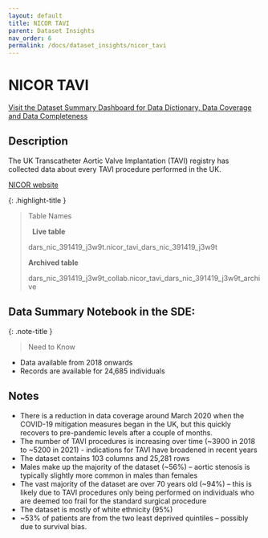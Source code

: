 ```yaml
---
layout: default
title: NICOR TAVI
parent: Dataset Insights
nav_order: 6
permalink: /docs/dataset_insights/nicor_tavi
---
```


# NICOR TAVI

<span class="fs-3">
  <a href="https://bhf-dsc-hds.shinyapps.io/cvd-covid-tre-dashboard/" class="btn" target="_blank">Visit the Dataset Summary Dashboard for Data Dictionary, Data Coverage and Data Completeness</a>
</span>

## Description

The UK Transcatheter Aortic Valve Implantation (TAVI) registry has collected data about every TAVI procedure performed in the UK.

<span class="fs-3">
  <a href="https://www.nicor.org.uk/national-cardiac-audit-programme/transcatheter-aortic-valve-implantation-tavi" class="btn" target="_blank">NICOR website</a>
</span>


{: .highlight-title }
> Table Names
>
> &nbsp;
> **Live table**
> >
> dars_nic_391419_j3w9t.nicor_tavi_dars_nic_391419_j3w9t
>
> **Archived table**
> >
> dars_nic_391419_j3w9t_collab.nicor_tavi_dars_nic_391419_j3w9t_archive

## Data Summary Notebook in the SDE:


{: .note-title }
> Need to Know
>
 - Data available from 2018 onwards
 - Records are available for 24,685 individuals 
>

## Notes
- There is a reduction in data coverage around March 2020 when the COVID-19 mitigation measures began in the UK, but this quickly recovers to pre-pandemic levels after a couple of months.
- The number of TAVI procedures is increasing over time (~3900 in 2018 to ~5200 in 2021) - indications for TAVI have broadened in recent years
- The dataset contains 103 columns and 25,281 rows
- Males make up the majority of the dataset (~56%) – aortic stenosis is typically slightly more common in males than females
- The vast majority of the dataset are over 70 years old (~94%) – this is likely due to TAVI procedures only being performed on individuals who are deemed too frail for the standard surgical procedure
- The dataset is mostly of white ethnicity (95%)
- ~53% of patients are from the two least deprived quintiles – possibly due to survival bias.
